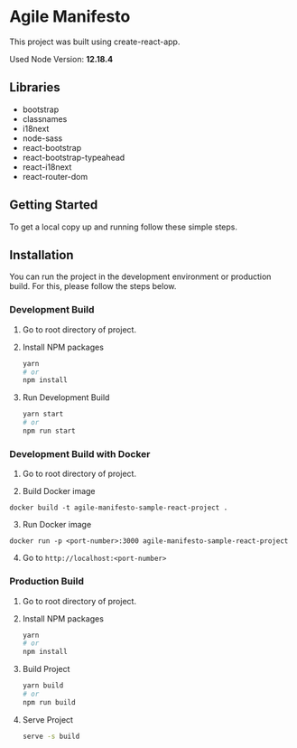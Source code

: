 # Agile Manifesto

This project was built using create-react-app.

Used Node Version: **12.18.4**

## Libraries

- bootstrap
- classnames
- i18next
- node-sass
- react-bootstrap
- react-bootstrap-typeahead
- react-i18next
- react-router-dom

## Getting Started

To get a local copy up and running follow these simple steps.

## Installation

You can run the project in the development environment or production build. For this, please follow the steps below.

### Development Build

1. Go to root directory of project.

2. Install NPM packages

   ```sh
   yarn
   # or
   npm install
   ```

3. Run Development Build
   ```sh
   yarn start
   # or
   npm run start
   ```

### Development Build with Docker

1. Go to root directory of project.

2. Build Docker image

```
docker build -t agile-manifesto-sample-react-project .
```

3. Run Docker image

```
docker run -p <port-number>:3000 agile-manifesto-sample-react-project
```

4. Go to `http://localhost:<port-number>`

### Production Build

1. Go to root directory of project.

2. Install NPM packages

   ```sh
   yarn
   # or
   npm install
   ```

3. Build Project

   ```sh
   yarn build
   # or
   npm run build
   ```

4. Serve Project
   ```sh
   serve -s build
   ```

